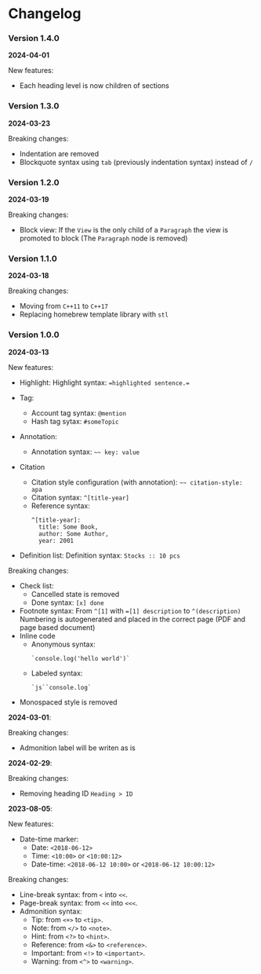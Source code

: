 # Changelog

### Version 1.4.0
**2024-04-01**

New features:
- Each heading level is now children of sections

### Version 1.3.0
**2024-03-23**

Breaking changes:
- Indentation are removed
- Blockquote syntax using `tab` (previously indentation syntax) instead of `/ `

### Version 1.2.0
**2024-03-19**

Breaking changes:
- Block view:
  If the `View` is the only child of a `Paragraph` the view is promoted to block (The `Paragraph` node is removed)

### Version 1.1.0
**2024-03-18**

Breaking changes:
- Moving from `C++11` to `C++17`
- Replacing homebrew template library with `stl`

### Version 1.0.0
**2024-03-13**

New features:
- Highlight:
  Highlight syntax: `=highlighted sentence.=`

- Tag:
  - Account tag syntax: `@mention`
  - Hash tag sytax: `#someTopic`

- Annotation:
  - Annotation syntax: `~~ key: value`

- Citation
  - Citation style configuration (with annotation): `~~ citation-style: apa`
  - Citation syntax: `^[title-year]`
  - Reference syntax: 
    ```
    ^[title-year]:
      title: Some Book,
      author: Some Author,
      year: 2001
    ```
- Definition list:
  Definition syntax: `Stocks :: 10 pcs`

Breaking changes:
- Check list:
  - Cancelled state is removed
  - Done syntax: `[x] done`
- Footnote syntax:
  From `^[1]` with `=[1] description` to `^(description)`
  Numbering is autogenerated and placed in the correct page (PDF and page based document)
- Inline code
  - Anonymous syntax: 
    ```
    `console.log('hello world')`
    ```
  - Labeled syntax:
    ```
    `js``console.log`
    ```
- Monospaced style is removed

**2024-03-01**:

Breaking changes:
- Admonition label will be writen as is

**2024-02-29**:

Breaking changes:
- Removing heading ID `Heading > ID`

**2023-08-05**:

New features:
- Date-time marker:
    - Date: `<2018-06-12>`
    - Time: `<10:00>` or `<10:00:12>`
    - Date-time: `<2018-06-12 10:00>` or `<2018-06-12 10:00:12>`

Breaking changes:
- Line-break syntax: from `<` into `<<`.
- Page-break syntax: from `<<` into `<<<`.
- Admonition syntax:
    - Tip: from `<+>` to `<tip>`.
    - Note: from `</>` to `<note>`.
    - Hint: from `<?>` to `<hint>`.
    - Reference: from `<&>` to `<reference>`.
    - Important: from `<!>` to `<important>`.
    - Warning: from `<^>` to `<warning>`.
